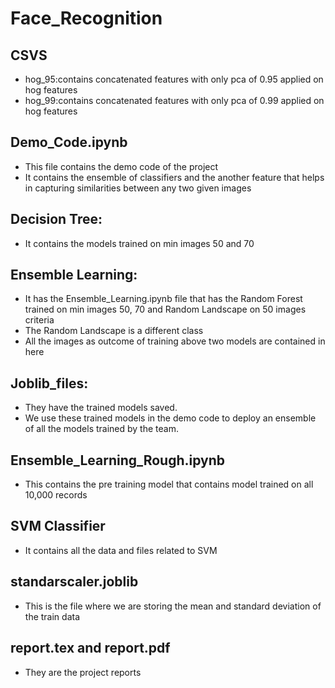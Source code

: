# Face_Recognition
## CSVS
- hog_95:contains concatenated features with only pca of 0.95 applied on hog features
- hog_99:contains concatenated features with only pca of 0.99 applied on hog features

## Demo_Code.ipynb
- This file contains the demo code of the project
- It contains the ensemble of classifiers and the another feature that helps in capturing similarities between any two given images

## Decision Tree:
- It contains the models trained on min images 50 and 70

## Ensemble Learning:
- It has the Ensemble_Learning.ipynb file that has the Random Forest trained on min images 50, 70 and Random Landscape on 50 images criteria
- The Random Landscape is a different class
- All the images as outcome of training above two models are contained in here

## Joblib_files:
- They have the trained models saved.
- We use these trained models in the demo code to deploy an ensemble of all the models trained by the team.

## Ensemble_Learning_Rough.ipynb
- This contains the pre training model that contains model trained on all 10,000 records

## SVM Classifier
- It contains all the data and files related to SVM

## standarscaler.joblib
- This is the file where we are storing the mean and standard deviation of the train data

## report.tex and report.pdf
- They are the project reports

##
  
